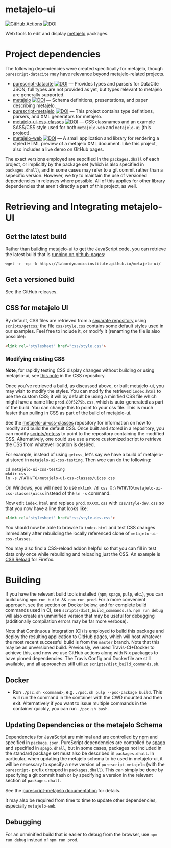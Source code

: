 # metajelo-ui

[![GitHub Actions](https://img.shields.io/endpoint.svg?url=https%3A%2F%2Factions-badge.atrox.dev%2Flabordynamicsinstitute%2Fmetajelo-ui%2Fbadge)](https://github.com/labordynamicsinstitute/metajelo-ui/actions)
[![DOI](https://zenodo.org/badge/DOI/10.5281/zenodo.4484123.svg)](https://doi.org/10.5281/zenodo.4484123)


Web tools to edit and display
[metajelo](https://github.com/labordynamicsinstitute/metajelo) packages.


# Project dependencies

The following dependencies were created specifically for metajelo, though `purescript-datacite`
may have relevance beyond metajelo-related projects.

- [purescript-datacite](https://github.com/CornellCAC/purescript-datacite) [![DOI](https://zenodo.org/badge/DOI/10.5281/zenodo.4499120.svg)](https://doi.org/10.5281/zenodo.4499120) &mdash; Provides types and parsers for DataCite JSON; full types are not provided as yet, but types relevant to metajelo are generally supported.
- [metajelo](https://github.com/labordynamicsinstitute/metajelo) [![DOI](https://zenodo.org/badge/DOI/10.5281/zenodo.2577294.svg)](https://doi.org/10.5281/zenodo.2577294) &mdash; Schema definitions, presentations, and paper describing metajelo.
- [purescript-metajelo](https://github.com/labordynamicsinstitute/purescript-metajelo) [![DOI](https://zenodo.org/badge/DOI/10.5281/zenodo.4504661.svg)](https://doi.org/10.5281/zenodo.4504661) &mdash; This project contains type defintions, parsers, and XML generators for metajelo.
- [metajelo-ui-css-classes](https://github.com/labordynamicsinstitute/metajelo-ui-css-classes) [![DOI](https://zenodo.org/badge/DOI/10.5281/zenodo.4507962.svg)](https://doi.org/10.5281/zenodo.4507962)
 &mdash; CSS classnames and an example SASS/CSS style used for both `metajelo-web` and `metajelo-ui` (this project).
- [metajelo-web](https://github.com/labordynamicsinstitute/metajelo-web) [![DOI](https://zenodo.org/badge/DOI/10.5281/zenodo.4507861.svg)](https://doi.org/10.5281/zenodo.4507861) &mdash; A small application and
library for rendering a styled HTML preview of a metajelo XML document. Like this project, also includes
a live demo on GitHub pages.

The exact versions employed are sepcified in the `packages.dhall` of each project, or implicitly by
the package set (which is also specified in `packages.dhall`),
and in some cases may refer to a git commit rather than a sepecific version. However, we try to
maintain the use of versioned dependencies in releases where possible. All of this applies for
other library dependencies that aren't directly a part of this project, as well.

# Retrieving and Integrating metajelo-UI

## Get the latest build

Rather than [building](#Building) metajelo-ui to get the JavaScript code,
you can retrieve the latest build that is
[running on github-pages](https://labordynamicsinstitute.github.io/metajelo-ui):

```
wget -r -np -k https://labordynamicsinstitute.github.io/metajelo-ui/
```

## Get a versioned build

See the GitHub releases.

## CSS for metajelo UI

By default, CSS files are retrieved from a [separate repository](https://github.com/labordynamicsinstitute/metajelo-ui-css-classes) using `scripts/getcss`; the file `css/style.css` contains some default styles used in our examples.
Feel free to include it, or modify it (renaming the file is also possible):

```html
<link rel="stylesheet" href="css/style.css">
```

### Modifying existing CSS

**Note**, for rapidly testing CSS display changes without building or using
metajelo-ui, see [this note](https://github.com/labordynamicsinstitute/metajelo-ui-css-classes#testing-the-css)
in the CSS repository.

Once you've retrieved a build, as discussed above, or built metajelo-ui,
you may wish to modify the styles. You can modify the retrieved
`index.html` to use the custom CSS;
it will by default be using a minified CSS file which might have a name
like `prod.80f5279b.css`, which is auto-generated as part of the build. You
can change this to point to your css file. This is much faster than pulling
in CSS as part of the build of metajelo-ui.

See the [metajelo-ui-css-classes](https://github.com/labordynamicsinstitute/metajelo-ui-css-classes#building)
repository for information on how to modify and build the default CSS. Once
built and stored in a repository, you can modify
[scripts/getcss](https://github.com/labordynamicsinstitute/metajelo-ui/blob/master/scripts/getcss)
to point to the repository containing the modified CSS. Alternatively, one
could use use a more customized script to retrieve the CSS from
whatever location is desired.

For example, instead of using `getcss`, let's say we have a build of metajelo-ui
stored in `metajelo-ui-css-testing`. Then wee can do the following:

```
cd metajelo-ui-css-testing
mkdir css
ln -s /PATH/TO/metajelo-ui-css-classes/uicss css
```

On Windows, you will need to use `mklink /d css X:\PATH\TO\metajelo-ui-css-classes\uicss`
instead of the `ln -s` command.

Now edit `index.html` and replace `prod.XXXXX.css` with `css/style-dev.css`
so that you now have a line that looks like:

```html
<link rel="stylesheet" href="css/style-dev.css">
```

You should now be able to browse to `index.html` and test CSS changes immediately
after rebuilding the locally referenced clone of `metajelo-ui-css-classes`.

You may also find a CSS-reload addon helpful so that you can fill
in test data only once while rebuilding and reloading just the CSS.
An example is [CSS Reload](https://addons.mozilla.org/en-US/firefox/addon/css-reload-we/) for Firefox.

# Building

If you have the relevant build tools installed (`npm`, `spago`, `pulp`, etc.), you can
build using `npm run build && npm run prod`. For a more convenient approach, see
the section on Docker below, and for complete build commands used in CI, see
`scripts/dist_build_commands.sh`. `npm run debug` will also create an unminified
version that may be useful for debugging (additionally compilation errors may
be far more verbose).

Note that Continuous Integration (CI) is employed to build this package and deploy the
resulting application to GitHub pages, which will host whatever the most recent successful
build is from the `master` branch. Note that this may be an unversioned build.
Previously, we used Travis-CI+Docker to achieve this, and now we use GitHub actions
along with Nix packages to have pinned dependencies. The Travis Config
and Dockerfile are still available, and all approaches still utilize
`scripts/dist_build_commands.sh`.

## Docker

* Run `./psc.sh <command>`, e.g. `./psc.sh pulp --psc-package build`. This will run
the command in the container with the CWD mounted and then exit. Alternatively
if you want to issue multiple commands in the container quickly, you can
run `./psc.sh bash`.

## Updating Dependencies or the metajelo Schema

Dependencies for JavaScript are minimal and are controlled by [npm](https://docs.npmjs.com/)
and specified in `package.json`. PureScript dependencies are controlled by
[spago](https://github.com/purescript/spago) and specified
in `spago.dhall`, but in some cases, packages not included in the standard package
set must also be described in `packages.dhall`. In particular, when updating
the metajelo schema to be used in metajelo-ui, it will be necessary to specify
a new version of `purescript-metajelo` (with the `purescript-` prefix dropped
in `packages.dhall`). This can simply be done by specifying a git commit hash
or by specifying a version in the relevant section of `packages.dhall`.

See the [purescript-metajelo documentation](https://github.com/labordynamicsinstitute/purescript-metajelo#a-note-on-source-generation)
for details.

It may also be required from time to time to update other dependencies, especially
`metajelo-web`.

## Debugging

For an unminified build that is easier to debug from the browser, use
`npm run debug` instead of `npm run prod`.
